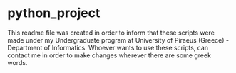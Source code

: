 # python_project
This readme file was created in order to inform that these scripts were made under my Undergraduate program at University of Piraeus (Greece) - Department of Informatics.
Whoever wants to use these scripts, can contact me in order to make changes wherever there are some greek words.
